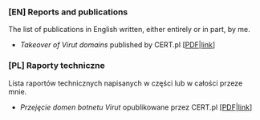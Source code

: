 ### [EN] Reports and publications

The list of publications in English written, either entirely or in part, by me.

* *Takeover of Virut domains* published by CERT.pl [[PDF](docs/Report_Virut_EN.pdf)|[link](http://www.cert.pl/PDF/Raport_Virut_PL.pdf)]

### [PL] Raporty techniczne

Lista raportów technicznych napisanych w części lub w całości przeze mnie.

* *Przejęcie domen botnetu Virut* opublikowane przez CERT.pl [[PDF](docs/Raport_Virut_PL.pdf)|[link](http://www.cert.pl/PDF/Report_Virut_EN.pdf)]
